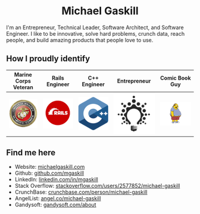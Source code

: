 # <div align="center">Michael Gaskill</div>
I'm an Entrepreneur, Technical Leader, Software Architect, and Software Engineer.  I like to be innovative, solve hard problems, crunch data, reach people, and build amazing products that people love to use.

## How I proudly identify
| Marine Corps Veteran | Rails Engineer | C++ Engineer | Entrepreneur | Comic Book Guy |
| --- | --- | --- | --- | --- |
| ![USMC logo](usmc.png) | ![Ruby on Rails logo](rails.png) | ![C++ logo](cpp.png) | ![Entrepreneur](entrepreneur.png) | ![Comic Book Guy](comic-book-guy.png) |

## Find me here
* Website: [michaelgaskill.com](http://michaelgaskill.com)
* Github: [github.com/mgaskill](https://github.com/mgaskill)
* LinkedIn: [linkedin.com/in/mgaskill](https://www.linkedin.com/in/mgaskill)
* Stack Overflow: [stackoverflow.com/users/2577852/michael-gaskill](https://stackoverflow.com/users/2577852/michael-gaskill)
* CrunchBase: [crunchbase.com/person/michael-gaskill](https://www.crunchbase.com/person/michael-gaskill)
* AngelList: [angel.co/michael-gaskill](https://angel.co/michael-gaskill)
* Gandysoft: [gandysoft.com/about](https://gandysoft.com/about)
